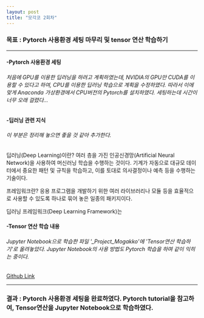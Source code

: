```yaml
---
layout: post
title: "모각코 2회차"
---
```

### 목표 : Pytorch 사용환경 세팅 마무리 및 tensor 연산 학습하기

- - -
#### -Pytorch 사용환경 세팅
###### 처음에 GPU를 이용한 딥러닝을 하려고 계획하였는데, NVIDIA의 GPU만 CUDA를 이용할 수 있다고 하여, CPU를 이용한 딥러닝 학습으로 계획을 수정하였다. 따라서 이에 맞게 Anaconda 가상환경에서 CPU버전의 Pytorch를 설치하였다. 세팅하는데 시간이 너무 오래 걸렸다...

#### -딥러닝 관련 지식
###### 이 부분은 정리해 놓으면 좋을 것 같아 추가한다. 

딥러닝(Deep Learning)이란?
여러 층을 가진 인공신경망(Artificial Neural Network)을 사용하여 머신러닝 학습을 수행하는 것이다. 기계가 자동으로 대규모 데이터에서 중요한 패턴 및 규칙을 학습하고, 이를 토대로 의사결정이나 예측 등을 수행하는 기술이다.

프레임워크란?
응용 프로그램을 개발하기 위한 여러 라이브러리나 모듈 등을 효율적으로 사용할 수 있도록 하나로 묶어 놓은 일종의 패키지이다.

딥러닝 프레임워크(Deep Learning Framework)는

 




#### -Tensor 연산 학습 내용
###### Jupyter Notebook으로 학습한 파일 '_Project_Mogakko'에 'Tensor연산 학습하기'로 올려놓았다. Jupyter Notebook의 사용 방법도 Pytorch 학습을 하며 같이 익히는 중이다. 
[Github Link](http://github.com/OMEGA-Y/OMEGA-Y.github.io)

- - -

### 결과 : Pytorch 사용환경 세팅을 완료하였다. Pytorch tutorial을 참고하여, Tensor연산을 Jupyter Notebook으로 학습하였다.